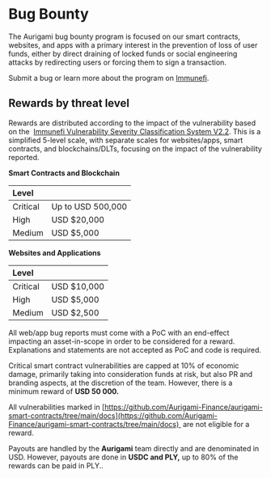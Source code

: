 # Bug Bounty

The Aurigami bug bounty program is focused on our smart contracts, websites, and apps with a primary interest in the prevention of loss of user funds, either by direct draining of locked funds or social engineering attacks by redirecting users or forcing them to sign a transaction.

Submit a bug or learn more about the program on [Immunefi](https://aurigami.com/bug-bounty).

## Rewards by threat level

Rewards are distributed according to the impact of the vulnerability based on the  [Immunefi Vulnerability Severity Classification System V2.2](https://immunefi.com/immunefi-vulnerability-severity-classification-system-v2-2/). This is a simplified 5-level scale, with separate scales for websites/apps, smart contracts, and blockchains/DLTs, focusing on the impact of the vulnerability reported.

**Smart Contracts and Blockchain**

| Level    |                   |
| :------- | :---------------- |
| Critical | Up to USD 500,000 |
| High     | USD $20,000       |
| Medium   | USD $5,000        |

**Websites and Applications**

| Level    |             |
| :------- | :---------- |
| Critical | USD $10,000 |
| High     | USD $5,000  |
| Medium   | USD $2,500  |

All web/app bug reports must come with a PoC with an end-effect impacting an asset-in-scope in order to be considered for a reward. Explanations and statements are not accepted as PoC and code is required.

Critical smart contract vulnerabilities are capped at 10% of economic damage, primarily taking into consideration funds at risk, but also PR and branding aspects, at the discretion of the team. However, there is a minimum reward of **USD 50 000.**

All vulnerabilities marked in [https://github.com/Aurigami-Finance/aurigami-smart-contracts/tree/main/docs](https://github.com/Aurigami-Finance/aurigami-smart-contracts/tree/main/docs)  are not eligible for a reward.

Payouts are handled by the **Aurigami** team directly and are denominated in USD. However, payouts are done in **USDC and PLY,** up to 80% of the rewards can be paid in PLY..
